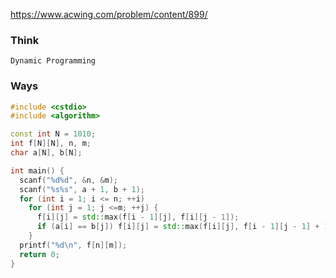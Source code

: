 https://www.acwing.com/problem/content/899/

### Think
```
Dynamic Programming
```

### Ways
```C++
#include <cstdio>
#include <algorithm>

const int N = 1010;
int f[N][N], n, m;
char a[N], b[N];

int main() {
  scanf("%d%d", &n, &m);
  scanf("%s%s", a + 1, b + 1);
  for (int i = 1; i <= n; ++i) 
    for (int j = 1; j <=m; ++j) {
      f[i][j] = std::max(f[i - 1][j], f[i][j - 1]);
      if (a[i] == b[j]) f[i][j] = std::max(f[i][j], f[i - 1][j - 1] + 1); 
    }
  printf("%d\n", f[n][m]);
  return 0;
}
```
